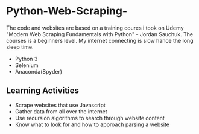 # Python-Web-Scraping-
The code and websites are based on a training coures i took on Udemy "Modern Web Scraping Fundamentals with Python" - Jordan Sauchuk.
The courses is a beginners level. My internet connecting is slow hance the long sleep time.
- Python 3
- Selenium
- Anaconda(Spyder)

## Learning Activities

- Scrape websites that use Javascript
- Gather data from all over the internet
- Use recursion algorithms to search through website content
- Know what to look for and how to approach parsing a website
